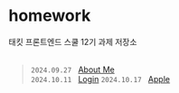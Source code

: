 # homework

태킷 프론트엔드 스쿨 12기 과제 저장소
<br/>
<br/>

> `2024.09.27` &nbsp; [About Me](https://dev-jiyoung-oh.github.io/homework/md/about-me)  
> `2024.10.11` &nbsp; [Login](https://dev-jiyoung-oh.github.io/homework/md/login)
> `2024.10.17` &nbsp; [Apple](https://dev-jiyoung-oh.github.io/homework/md/apple)
